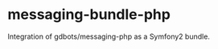 messaging-bundle-php
====================

Integration of gdbots/messaging-php as a Symfony2 bundle.
